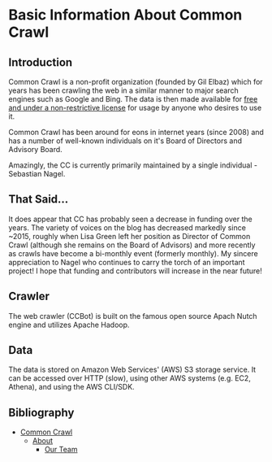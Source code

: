 # Basic Information About Common Crawl

## Introduction
Common Crawl is a non-profit organization (founded by Gil Elbaz) which for years has been crawling the web in a similar manner to major search engines such as Google and Bing. The data is then made available for [free and under a non-restrictive license](https://commoncrawl.org/terms-of-use/) for usage by anyone who desires to use it.

Common Crawl has been around for eons in internet years (since 2008) and has a number of well-known individuals on it's Board of Directors and Advisory Board.

Amazingly, the CC is currently primarily maintained by a single individual - Sebastian Nagel.

## That Said...
It does appear that CC has probably seen a decrease in funding over the years. The variety of voices on the blog has decreased markedly since ~2015, roughly when Lisa Green left her position as Director of Common Crawl (although she remains on the Board of Advisors) and more recently as crawls have become a bi-monthly event (formerly monthly). My sincere appreciation to Nagel who continues to carry the torch of an important project! I hope that funding and contributors will increase in the near future!

## Crawler
The web crawler (CCBot) is built on the famous open source Apach Nutch engine and utilizes Apache Hadoop.

## Data
The data is stored on Amazon Web Services' (AWS) S3 storage service. It can be accessed over HTTP (slow), using other AWS systems (e.g. EC2, Athena), and using the AWS CLI/SDK.

## Bibliography
- [Common Crawl](https://commoncrawl.org/)
    - [About](https://commoncrawl.org/about/)
        - [Our Team](https://commoncrawl.org/about/team/)
